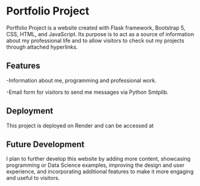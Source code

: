# Portfolio Project

Portfolio Project is a website created with Flask framework, Bootstrap 5, CSS, HTML, and JavaScript. Its purpose is to act as a source of information about my professional life and to allow visitors to check out my projects through attached hyperlinks.

## Features

-Information about me, programming and professional work.

-Email form for visitors to send me messages via Python Smtplib.

## Deployment

This project is deployed on Render and can be accessed at 

## Future Development

I plan to further develop this website by adding more content, showcasing programming or Data Science examples, improving the design and user experience, and incorporating additional features to make it more engaging and useful to visitors.


